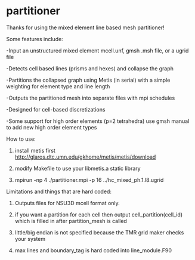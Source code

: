 # partitioner


Thanks for using the mixed element line based mesh partitioner!

Some features include:

-Input an unstructured mixed element mcell.unf, gmsh .msh file, or a ugrid file

-Detects cell based lines (prisms and hexes) and collapse the graph

-Partitions the collapsed graph using Metis (in serial) with a simple weighting for element type and line length

-Outputs the partitioned mesh into separate files with mpi schedules

-Designed for cell-based discretizations

-Some support for high order elements (p=2 tetrahedra) use gmsh manual to add new high order element types


How to use:

1) install metis first http://glaros.dtc.umn.edu/gkhome/metis/metis/download

2) modify Makefile to use your libmetis.a static library

3) mpirun -np 4 ./partitioner.mpi -p 16 ../hc_mixed_ph.1.l8.ugrid 


Limitations and things that are hard coded:

1) Outputs files for NSU3D mcell format only. 

2) if you want a partition for each cell then output cell_partition(cell_id) which is filled in after partition_mesh is called

3) little/big endian is not specified because the TMR grid maker checks your system

4) max lines and boundary_tag is hard coded into line_module.F90 





